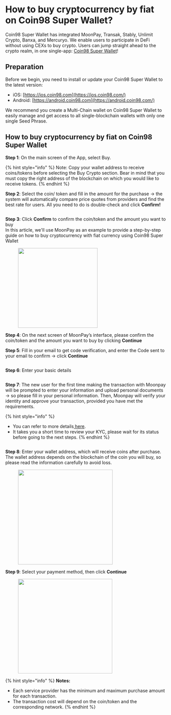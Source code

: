 # How to buy cryptocurrency by fiat on Coin98 Super Wallet?

Coin98 Super Wallet has integrated MoonPay, Transak, Stably, Unlimit Crypto, Banxa, and Mercuryo. We enable users to participate in DeFi without using CEXs to buy crypto. Users can jump straight ahead to the crypto realm, in one single-app: [Coin98 Super Wallet](https://coin98.net/coin98-wallet-is-now-coin98-super-app)!

## **Preparation**

Before we begin, you need to install or update your Coin98 Super Wallet to the latest version:

* iOS: [https://ios.coin98.com](https://ios.coin98.com/)
* Android: [https://android.coin98.com](https://android.coin98.com/)

We recommend you create a Multi-Chain wallet on Coin98 Super Wallet to easily manage and get access to all single-blockchain wallets with only one single Seed Phrase.

## How to buy cryptocurrency by fiat on Coin98 Super Wallet

**Step 1**: On the main screen of the App, select Buy.

{% hint style="info" %}
Note: Copy your wallet address to receive coins/tokens before selecting the Buy Crypto section. Bear in mind that you must copy the right address of the blockchain on which you would like to receive tokens.
{% endhint %}

**Step 2**: Select the coin/ token and fill in the amount for the purchase → the system will automatically compare price quotes from providers and find the best rate for users. All you need to do is double-check and click **Confirm!**

<figure><img src="../../../../.gitbook/assets/ coin98-app-buy-crypto-1.png" alt=""><figcaption></figcaption></figure>

**Step 3**: Click **Confirm** to confirm the coin/token and the amount you want to buy\
In this article, we'll use MoonPay as an example to provide a step-by-step guide on how to buy cryptocurrency with fiat currency using Coin98 Super Wallet

<figure><img src="../../../../.gitbook/assets/coin98-app-buy-crypto-2.png" alt="" width="249"><figcaption></figcaption></figure>

**Step 4**: On the next screen of MoonPay’s interface, please confirm the coin/token and the amount you want to buy by clicking **Continue**

**Step 5**: Fill in your email to get code verification, and enter the Code sent to your email to confirm → click **Continue**

<figure><img src="../../../../.gitbook/assets/coin98-app-buy-crypto-3.png" alt=""><figcaption></figcaption></figure>

**Step 6**: Enter your basic details

<figure><img src="../../../../.gitbook/assets/coin98-app-buy-crypto-6.png" alt=""><figcaption></figcaption></figure>

**Step 7**: The new user for the first time making the transaction with Moonpay will be prompted to enter your information and upload personal documents → so please fill in your personal information. Then, Moonpay will verify your identity and approve your transaction, provided you have met the requirements.

{% hint style="info" %}
* You can refer to more details[ here](https://support.moonpay.com/hc/en-gb/articles/360011931677-How-can-I-verify-my-identity).
* It takes you a short time to review your KYC, please wait for its status before going to the next steps.
{% endhint %}

<figure><img src="../../../../.gitbook/assets/coin98-app-buy-crypto-5.png" alt=""><figcaption></figcaption></figure>

**Step 8**: Enter your wallet address, which will receive coins after purchase. The wallet address depends on the blockchain of the coin you will buy, so please read the information carefully to avoid loss.&#x20;

<figure><img src="../../../../.gitbook/assets/coin98-app-buy-crypto-7.jpeg" alt="" width="296"><figcaption></figcaption></figure>

**Step 9**: Select your payment method, then click **Continue**

<figure><img src="../../../../.gitbook/assets/coin98-app-buy-crypto-7 (1).png" alt="" width="295"><figcaption></figcaption></figure>

{% hint style="info" %}
**Notes:**

* Each service provider has the minimum and maximum purchase amount for each transaction.
* The transaction cost will depend on the coin/token and the corresponding network.
{% endhint %}
